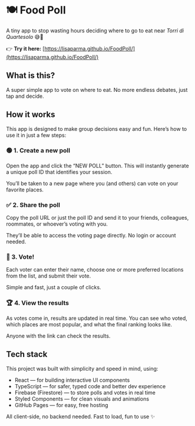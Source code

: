 # 🍽️ Food Poll

A tiny app to stop wasting hours deciding where to go to eat near _Torri di Quartesolo_ 😅🍕

👉 **Try it here:** [https://lisaparma.github.io/FoodPoll/](https://lisaparma.github.io/FoodPoll/)


## What is this?

A super simple app to vote on where to eat. No more endless debates, just tap and decide.


## How it works
This app is designed to make group decisions easy and fun. Here’s how to use it in just a few steps:

### 🟢 1. **Create a new poll**
Open the app and click the “NEW POLL” button.
This will instantly generate a unique poll ID that identifies your session.

You’ll be taken to a new page where you (and others) can vote on your favorite places.

### ✅ 2. **Share the poll**
Copy the poll URL or just the poll ID and send it to your friends, colleagues, roommates, or whoever’s voting with you.

They’ll be able to access the voting page directly. No login or account needed.

### 📝 3. **Vote!**
Each voter can enter their name, choose one or more preferred locations from the list, and submit their vote.

Simple and fast, just a couple of clicks.

### 🏆 4. **View the results**
As votes come in, results are updated in real time.
You can see who voted, which places are most popular, and what the final ranking looks like.

Anyone with the link can check the results.


## Tech stack
This project was built with simplicity and speed in mind, using:
- React — for building interactive UI components 
- TypeScript — for safer, typed code and better dev experience 
- Firebase (Firestore) — to store polls and votes in real time 
- Styled Components — for clean visuals and animations 
- GitHub Pages — for easy, free hosting

All client-side, no backend needed. Fast to load, fun to use ✨

